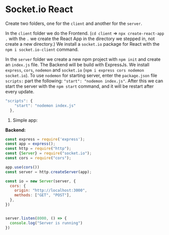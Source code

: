 <h1>Socket.io React</h1>

Create two folders, one for the `client` and another for the `server`.

In the `client` folder we do the Frontend. (`cd client` => `npx create-react-app .` with the `.` we create the React App in the directory we stepped in, not create a new directory.) We install a `socket.io` package for React with the `npm i socket.io-client` command.

In the `server` folder we create a new npm project with `npm init` and create an `index.js` file. The Backend will be build with ExpressJs. We install `express`, `cors`, `nodemon` and `socket.io` 
(`npm i express cors nodemon socket.io`). To use `nodemon` for starting server, enter the `package.json` file `scripts:` part the following: `"start": "nodemon index.js"`. After this we can start the server with the `npm start` command, and it will be restart after every update.
```js
"scripts": {
    "start": "nodemon index.js"
  },
```

1. Simple app:

**Backend:**
```js
const express = require('express');
const app = express();
const http = require("http");
const {Server} = require("socket.io");
const cors = require("cors");

app.use(cors())
const server = http.createServer(app);

const io = new Server(server, {
  cors: {
    origin: "http://localhost:3000",
    methods: ["GET", "POST"],
  },
})


server.listen(8000, () => {
  console.log("Server is running")
})
```
